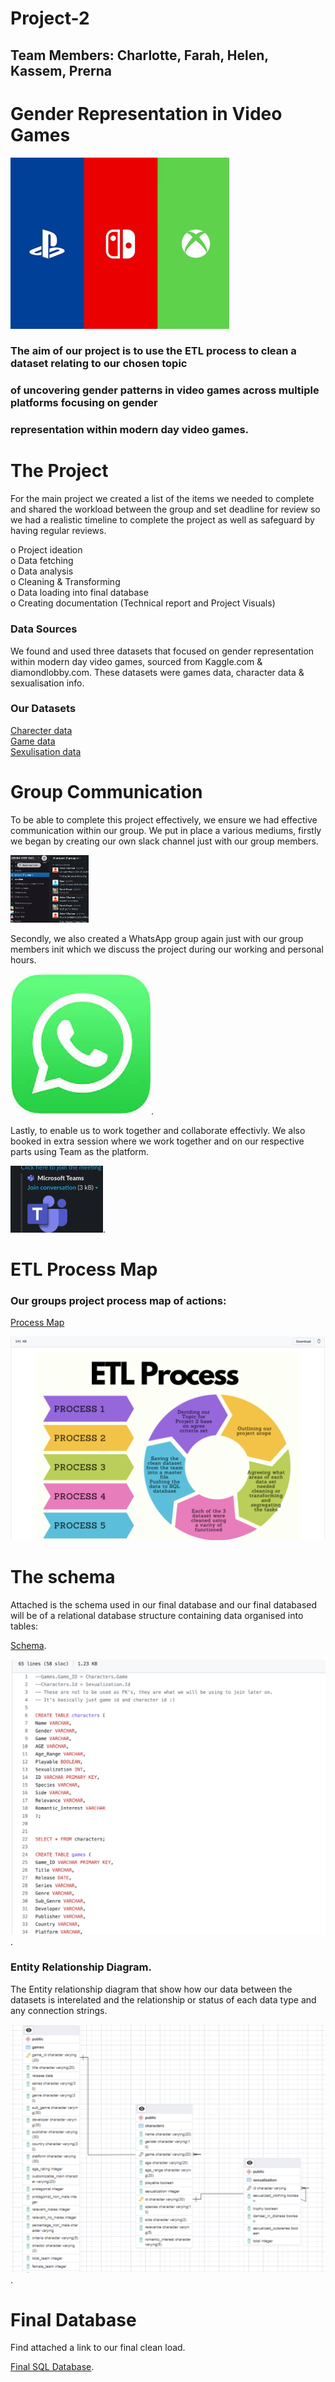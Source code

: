 # Project-2

## Team Members: Charlotte, Farah, Helen, Kassem, Prerna

# Gender Representation in Video Games

![Games Logo](images/console-logos.png)

### The aim of our project is to use the ETL process to clean a dataset relating to our chosen topic 
### of uncovering gender patterns in video games across multiple platforms focusing on gender
### representation within modern day video games. 

# The Project
For the main project we created a list of the items we needed to complete and shared the workload between the group and set deadline for review so
we had a realistic timeline to complete the project as well as safeguard by having regular reviews.  

o    Project ideation  
o    Data fetching  
o    Data analysis  
o    Cleaning & Transforming  
o    Data loading into final database  
o    Creating documentation (Technical report and Project Visuals)

### Data Sources

We found and used three datasets that focused on gender representation within modern day video games, sourced from Kaggle.com & diamondlobby.com. These 
datasets were games data, character data & sexualisation info.

### Our Datasets

[Charecter data](Resources/characters.grivg.csv)  
[Game data](Resources/games.grivg.csv)  
[Sexulisation data](Resources/sexualization.grivg.csv)  

# Group Communication

To be able to complete this project effectively, we ensure we had effective communication within our 
group. We put in place a various mediums, firstly we began by creating our own slack channel just with our 
group members.

![Slack](images/slack.png)

Secondly, we also created a WhatsApp group again just with our group members init which we 
discuss the project during our working and personal hours.  
 
![Whatsapp](images/whatsapp.png).  

Lastly, to enable us to work together and collaborate effectivly. 
We also booked in extra session where we work together and on our respective parts using Team as the platform.  

![Teams](images/teams.png).

# ETL Process Map

### Our groups project process map of actions:

[Process Map](https://github.com/kass173/Project-2/blob/main/Process%20Map/Colorful%20Process%20Prjt%202.png)

![Process Visual](images/Process-Map.png)

# The schema

Attached is the schema used in our final database and our final databased will be of a relational database structure containing data organised into tables:

[Schema](https://github.com/kass173/Project-2/blob/main/Gen_Rep_%20Games.sql).

![Schema](images/Schema.png).  

### Entity Relationship Diagram.  

The Entity relationship diagram that show how our data between the datasets is interelated and the relationship or status of each data type and any connection strings.

![ERD](images/ERD.png).    


# Final Database

Find attached a link to our final clean load.  

[Final SQL Database](https://github.com/kass173/Project-2/blob/main/Gen_Rep_%20Games.sql).
